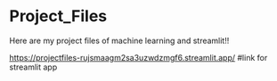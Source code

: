 # Project_Files
Here are my project files of machine learning and streamlit!!

https://projectfiles-rujsmaagm2sa3uzwdzmgf6.streamlit.app/    #link for streamlit app
